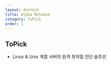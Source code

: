 ```yaml
---
layout: devtech
title: Alpha Release
category: ToPick
order: 1
---
```


## ToPick
 - Linux & Unix 계열 서버의 원격 취약점 진단 솔루션
  
  